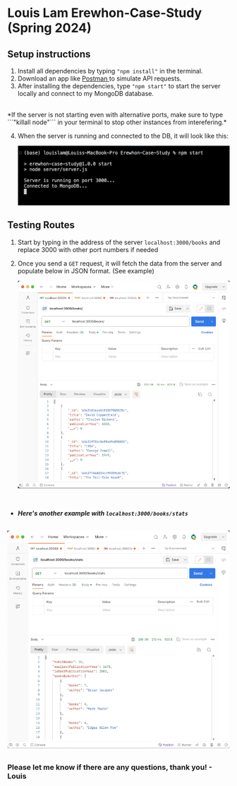 # Louis Lam Erewhon-Case-Study (Spring 2024)

## Setup instructions
1. Install all dependencies by typing ```"npm install"``` in the terminal.
2. Download an app like <a href='https://www.postman.com/'> Postman </a> to simulate API requests.
3. After installing the dependencies, type ```"npm start"``` to start the server locally and connect to my MongoDB database.
<br/>
*If the server is not starting even with alternative ports, make sure to type ```"killall node"``` in your terminal to stop other instances from interefering.*

4. When the server is running and connected to the DB, it will look like this:

      <img src='./public/server_start.png'/>

## Testing Routes

1. Start by typing in the address of the server ```localhost:3000/books``` and replace 3000 with other port numbers if needed
2. Once you send a ```GET``` request, it will fetch the data from the server and populate below in JSON format. (See example)


    <img src='./public/get_books.png'/>

<br/>

*  ***Here's another example with ```localhost:3000/books/stats```***

<br/>

  <img src='./public/get_stats.png'/>












##
### Please let me know if there are any questions, thank you! - Louis